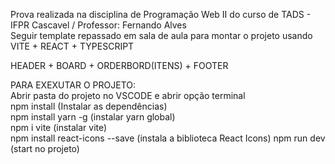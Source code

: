 Prova realizada na disciplina de Programação Web II do curso de TADS - IFPR Cascavel / Professor: Fernando Alves <br />
Seguir template repassado em sala de aula para montar o projeto usando VITE + REACT + TYPESCRIPT<br />

HEADER + BOARD + ORDERBORD(ITENS) + FOOTER<br />

PARA EXEXUTAR O PROJETO: <br />
Abrir pasta do projeto no VSCODE e abrir opção terminal<br />
npm install (Instalar as dependências)<br />
npm install yarn -g (instalar yarn global)<br />
npm i vite (instalar vite)<br />
npm install react-icons --save (instala a biblioteca React Icons)
npm run dev (start no projeto)<br />


